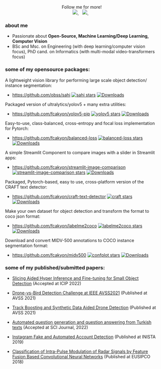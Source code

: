 <p align='center'>
  Follow me for more!
  <br>
  <a href="https://twitter.com/fcakyon">
    <img src="https://img.shields.io/badge/Twitter-1DA1F2?style=for-the-badge&logo=twitter&logoColor=white" />        
  </a>&nbsp;&nbsp;
  <a href="https://fcakyon.medium.com/">
    <img src="https://img.shields.io/badge/Medium-12100E?style=for-the-badge&logo=medium&logoColor=white" />
  </a>&nbsp;&nbsp;
  
</p>

### about me
- Passionate about **Open-Source, Machine Learning/Deep Learning, Computer Vision** 
- BSc and Msc. on Engineering (with deep learning/computer vision focus), PhD cand. on Informatics (with multi-modal video-transformers focus)

### some of my opensource packages:

A lightweight vision library for performing large scale object detection/ instance segmentation:

- https://github.com/obss/sahi
[![sahi stars](https://img.shields.io/github/stars/obss/sahi?color=blueviolet)](https://github.com/obss/sahi/stargazers/)
[![Downloads](https://pepy.tech/badge/sahi)](https://pepy.tech/project/sahi)

Packaged version of ultralytics/yolov5 + many extra utilities:

- https://github.com/fcakyon/yolov5-pip 
[![yolov5 stars](https://img.shields.io/github/stars/fcakyon/yolov5-pip?color=blueviolet)](https://github.com/fcakyon/yolov5-pip/stargazers/)
[![Downloads](https://pepy.tech/badge/yolov5)](https://pepy.tech/project/yolov5)

Easy-to-use, class-balanced, cross-entropy and focal loss implementation for Pytorch:

- https://github.com/fcakyon/balanced-loss
[![balanced-loss stars](https://img.shields.io/github/stars/fcakyon/balanced-loss?color=blueviolet)](https://github.com/fcakyon/balanced-loss/stargazers/)
[![Downloads](https://pepy.tech/badge/balanced-loss)](https://pepy.tech/project/balanced-loss)

A simple Streamlit Component to compare images with a slider in Streamlit apps:

- https://github.com/fcakyon/streamlit-image-comparison
[![streamlit-image-comparison stars](https://img.shields.io/github/stars/fcakyon/streamlit-image-comparison?color=blueviolet)](https://github.com/fcakyon/streamlit-image-comparison/stargazers/)
[![Downloads](https://pepy.tech/badge/streamlit-image-comparison)](https://pepy.tech/project/streamlit-image-comparison)

Packaged, Pytorch-based, easy to use, cross-platform version of the CRAFT text detector:

- https://github.com/fcakyon/craft-text-detector
[![craft stars](https://img.shields.io/github/stars/fcakyon/craft-text-detector?color=blueviolet)](https://github.com/fcakyon/craft-text-detector/stargazers/) 
[![Downloads](https://pepy.tech/badge/craft-text-detector)](https://pepy.tech/project/craft-text-detector)

Make your own dataset for object detection and transform the format to coco json format:

- https://github.com/fcakyon/labelme2coco
[![labelme2coco stars](https://img.shields.io/github/stars/fcakyon/labelme2coco?color=blueviolet)](https://github.com/fcakyon/labelme2coco/stargazers/)
[![Downloads](https://pepy.tech/badge/labelme2coco)](https://pepy.tech/project/labelme2coco)

Download and convert MIDV-500 annotations to COCO instance segmentation format:

- https://github.com/fcakyon/midv500
[![confplot stars](https://img.shields.io/github/stars/fcakyon/midv500?color=blueviolet)](https://github.com/fcakyon/midv500/stargazers/)
[![Downloads](https://pepy.tech/badge/midv500)](https://pepy.tech/project/midv500)

### some of my published/submitted papers:

- [Slicing Aided Hyper Inference and Fine-tuning for Small Object Detection](https://arxiv.org/abs/2202.06934) (Accepted at ICIP 2022)

- [Drone-vs-Bird Detection Challenge at IEEE AVSS2021](https://ieeexplore.ieee.org/abstract/document/9663844) (Published at AVSS 2021)

- [Track Boosting and Synthetic Data Aided Drone Detection](https://ieeexplore.ieee.org/abstract/document/9663759) (Published at AVSS 2021)

- [Automated question generation and question answering from Turkish texts](https://arxiv.org/abs/2111.06476) (Accepted at SCI Journal, 2022)

- [Instagram Fake and Automated Account Detection](https://ieeexplore.ieee.org/abstract/document/8946437) (Published at INISTA 2019)

- [Classification of Intra-Pulse Modulation of Radar Signals by Feature Fusion Based Convolutional Neural Networks](https://ieeexplore.ieee.org/abstract/document/8553176) (Published at EUSIPCO 2018)
